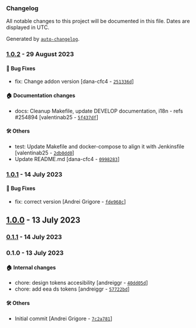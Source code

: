 ### Changelog

All notable changes to this project will be documented in this file. Dates are displayed in UTC.

Generated by [`auto-changelog`](https://github.com/CookPete/auto-changelog).

### [1.0.2](https://github.com/eea/volto-design-tokens/compare/1.0.1...1.0.2) - 29 August 2023

#### :bug: Bug Fixes

- fix: Change addon version [dana-cfc4 - [`251336d`](https://github.com/eea/volto-design-tokens/commit/251336daf9220cce0e86e603b61cfc9a2da5fd31)]

#### :house: Documentation changes

- docs: Cleanup Makefile, update DEVELOP documentation, i18n - refs #254894 [valentinab25 - [`5f437df`](https://github.com/eea/volto-design-tokens/commit/5f437df519d995eec1574078c7b323f229c0e4dd)]

#### :hammer_and_wrench: Others

- test: Update Makefile and docker-compose to align it with Jenkinsfile [valentinab25 - [`2db0dd0`](https://github.com/eea/volto-design-tokens/commit/2db0dd011ffdbbf9fb5649e7fae5c8f8e9c36e7a)]
- Update README.md [dana-cfc4 - [`0998283`](https://github.com/eea/volto-design-tokens/commit/09982830041c2a0aff4207bcacbc597efc9e6d1a)]
### [1.0.1](https://github.com/eea/volto-design-tokens/compare/1.0.0...1.0.1) - 14 July 2023

#### :bug: Bug Fixes

- fix: correct version [Andrei Grigore - [`fde968c`](https://github.com/eea/volto-design-tokens/commit/fde968ca0c8c0417958d03021fbff3b8a91396a9)]

## [1.0.0](https://github.com/eea/volto-design-tokens/compare/0.1.1...1.0.0) - 13 July 2023

### [0.1.1](https://github.com/eea/volto-design-tokens/compare/0.1.0...0.1.1) - 14 July 2023

### 0.1.0 - 13 July 2023

#### :house: Internal changes

- chore: design tokens accesibility [andreiggr - [`40dd05d`](https://github.com/eea/volto-design-tokens/commit/40dd05d6c33a839b32c1aac6a6cb157e786d6f08)]
- chore: add eea ds tokens [andreiggr - [`57722bd`](https://github.com/eea/volto-design-tokens/commit/57722bdc91149b7656f4776917af5ad15505b7de)]

#### :hammer_and_wrench: Others

- Initial commit [Andrei Grigore - [`7c2a781`](https://github.com/eea/volto-design-tokens/commit/7c2a78154a5adf5b06dffb422c53aea7cc2e0adb)]
